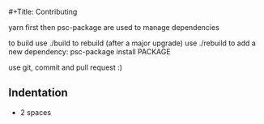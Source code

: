 #+Title: Contributing

yarn first then psc-package are used to manage dependencies

to build use ./build
to rebuild (after a major upgrade) use ./rebuild
to add a new dependency: psc-package install PACKAGE

use git, commit and pull request :)

## Indentation
- 2 spaces
